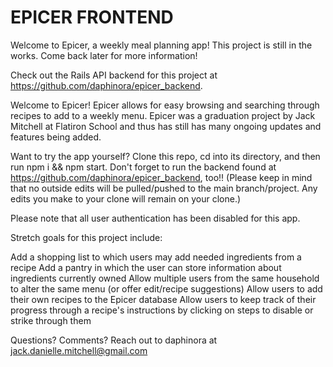 # EPICER FRONTEND
Welcome to Epicer, a weekly meal planning app! This project is still in the works. Come back later for more information!

Check out the Rails API backend for this project at https://github.com/daphinora/epicer_backend.

Welcome to Epicer! Epicer allows for easy browsing and searching through recipes to add to a weekly menu. Epicer was a graduation project by Jack Mitchell at Flatiron School and thus has still has many ongoing updates and features being added.

Want to try the app yourself? Clone this repo, cd into its directory, and then run npm i && npm start. Don't forget to run the backend found at https://github.com/daphinora/epicer_backend, too!! (Please keep in mind that no outside edits will be pulled/pushed to the main branch/project. Any edits you make to your clone will remain on your clone.)

Please note that all user authentication has been disabled for this app.

Stretch goals for this project include:

Add a shopping list to which users may add needed ingredients from a recipe
Add a pantry in which the user can store information about ingredients currently owned
Allow multiple users from the same household to alter the same menu (or offer edit/recipe suggestions)
Allow users to add their own recipes to the Epicer database
Allow users to keep track of their progress through a recipe's instructions by clicking on steps to disable or strike through them

Questions? Comments? Reach out to daphinora at jack.danielle.mitchell@gmail.com
